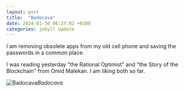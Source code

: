 ```yaml
---
layout: post
title:  "Badocava"
date: 2024-01-30 06:27:02 +0100
categories: jekyll update
---
```


I am removing obsolete apps from my old cell phone and saving the passwords in a common place.  

I was reading yesterday "the Rational Optimist" and "the Story of the Blockchain" from Omid Malekan. I am liking both so far.   




![Badocava]()*Badocava*&nbsp;



[jekyll-docs]: https://jekyllrb.com/docs/home
[jekyll-gh]:   https://github.com/jekyll/jekyll
[jekyll-talk]: https://talk.jekyllrb.com/
